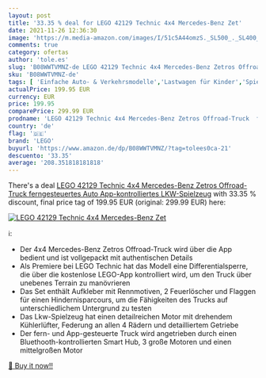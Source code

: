 ```yaml
---
layout: post
title: '33.35 % deal for LEGO 42129 Technic 4x4 Mercedes-Benz Zet'
date: 2021-11-26 12:36:30
image: 'https://m.media-amazon.com/images/I/51c5A44omzS._SL500_._SL400_.jpg'
comments: true
category: ofertas
author: 'tole.es'
slug: 'B08WWTVMNZ-de LEGO 42129 Technic 4x4 Mercedes-Benz Zetros Offroad-Truck...'
sku: 'B08WWTVMNZ-de'
tags: [ 'Einfache Auto- & Verkehrsmodelle','Lastwagen für Kinder','Spielfahrzeuge','Spielzeug','lego', ]
actualPrice: 199.95 EUR
currency: EUR
price: 199.95
comparePrice: 299.99 EUR
prodname: 'LEGO 42129 Technic 4x4 Mercedes-Benz Zetros Offroad-Truck  ferngesteuertes Auto  App-kontrolliertes LKW-Spielzeug'
country: 'de'
flag: '🇩🇪'
brand: 'LEGO'
buyurl: 'https://www.amazon.de/dp/B08WWTVMNZ/?tag=tolees0ca-21'
descuento: '33.35'
average: '208.351818181818'
---
```


There's a deal [LEGO 42129 Technic 4x4 Mercedes-Benz Zetros Offroad-Truck  ferngesteuertes Auto  App-kontrolliertes LKW-Spielzeug](https://www.amazon.de/dp/B08WWTVMNZ/?tag=tolees0ca-21)  with  33.35 % discount, final price tag of  199.95 EUR (original: 299.99 EUR) here:

[![LEGO 42129 Technic 4x4 Mercedes-Benz Zet](https://m.media-amazon.com/images/I/51c5A44omzS._SL500_._SL400_.jpg)](https://www.amazon.de/dp/B08WWTVMNZ/?tag=tolees0ca-21)

ℹ️:

- Der 4x4 Mercedes-Benz Zetros Offroad-Truck wird über die App bedient und ist vollgepackt mit authentischen Details
- Als Premiere bei LEGO Technic hat das Modell eine Differentialsperre, die über die kostenlose LEGO-App kontrolliert wird, um den Truck über unebenes Terrain zu manövrieren
- Das Set enthält Aufkleber mit Rennmotiven, 2 Feuerlöscher und Flaggen für einen Hindernisparcours, um die Fähigkeiten des Trucks auf unterschiedlichem Untergrund zu testen
- Das Lkw-Spielzeug hat einen detailreichen Motor mit drehendem Kühlerlüfter, Federung an allen 4 Rädern und detailliertem Getriebe
- Der fern- und App-gesteuerte Truck wird angetrieben durch einen Bluethooth-kontrollierten Smart Hub, 3 große Motoren und einen mittelgroßen Motor

[🛒 Buy it now!!](https://www.amazon.de/dp/B08WWTVMNZ/?tag=tolees0ca-21)
